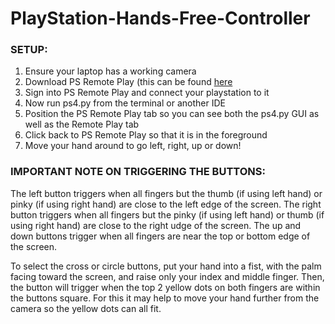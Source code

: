 # PlayStation-Hands-Free-Controller

### SETUP:

1. Ensure your laptop has a working camera
2. Download PS Remote Play (this can be found [here](https://www.playstation.com/en-ca/remote-play/)
3. Sign into PS Remote Play and connect your playstation to it
4. Now run ps4.py from the terminal or another IDE
5. Position the PS Remote Play tab so you can see both the ps4.py GUI as well as the Remote Play tab
6. Click back to PS Remote Play so that it is in the foreground
7. Move your hand around to go left, right, up or down!

### IMPORTANT NOTE ON TRIGGERING THE BUTTONS:

The left button triggers when all fingers but the thumb (if using left hand) or pinky (if using right hand) are close to the left edge of the screen.
The right button triggers when all fingers but the pinky (if using left hand) or thumb (if using right hand) are close to the right udge of the screen.
The up and down buttons trigger when all fingers are near the top or bottom edge of the screen.

To select the cross or circle buttons, put your hand into a fist, with the palm facing toward the screen, and raise only your index and middle finger. Then, the button will trigger when the top 2 yellow dots on both fingers are within the buttons square. For this it may help to move your hand further from the camera so the yellow dots can all fit.
